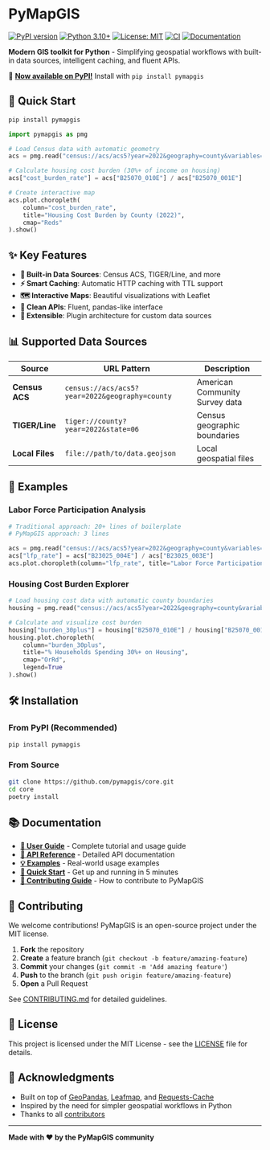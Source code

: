 # PyMapGIS

[![PyPI version](https://badge.fury.io/py/pymapgis.svg)](https://pypi.org/project/pymapgis/)
[![Python 3.10+](https://img.shields.io/badge/python-3.10+-blue.svg)](https://www.python.org/downloads/)
[![License: MIT](https://img.shields.io/badge/License-MIT-yellow.svg)](https://opensource.org/licenses/MIT)
[![CI](https://github.com/pymapgis/core/workflows/CI/badge.svg)](https://github.com/pymapgis/core/actions)
[![Documentation](https://img.shields.io/badge/docs-available-brightgreen.svg)](https://pymapgis.github.io/core/)

**Modern GIS toolkit for Python** - Simplifying geospatial workflows with built-in data sources, intelligent caching, and fluent APIs.

🎉 **[Now available on PyPI!](https://pypi.org/project/pymapgis/)** Install with `pip install pymapgis`

## 🚀 Quick Start

```bash
pip install pymapgis
```

```python
import pymapgis as pmg

# Load Census data with automatic geometry
acs = pmg.read("census://acs/acs5?year=2022&geography=county&variables=B25070_010E,B25070_001E")

# Calculate housing cost burden (30%+ of income on housing)
acs["cost_burden_rate"] = acs["B25070_010E"] / acs["B25070_001E"]

# Create interactive map
acs.plot.choropleth(
    column="cost_burden_rate",
    title="Housing Cost Burden by County (2022)",
    cmap="Reds"
).show()
```

## ✨ Key Features

- **🔗 Built-in Data Sources**: Census ACS, TIGER/Line, and more
- **⚡ Smart Caching**: Automatic HTTP caching with TTL support
- **🗺️ Interactive Maps**: Beautiful visualizations with Leaflet
- **🧹 Clean APIs**: Fluent, pandas-like interface
- **🔧 Extensible**: Plugin architecture for custom data sources

## 📊 Supported Data Sources

| Source | URL Pattern | Description |
|--------|-------------|-------------|
| **Census ACS** | `census://acs/acs5?year=2022&geography=county` | American Community Survey data |
| **TIGER/Line** | `tiger://county?year=2022&state=06` | Census geographic boundaries |
| **Local Files** | `file://path/to/data.geojson` | Local geospatial files |

## 🎯 Examples

### Labor Force Participation Analysis
```python
# Traditional approach: 20+ lines of boilerplate
# PyMapGIS approach: 3 lines

acs = pmg.read("census://acs/acs5?year=2022&geography=county&variables=B23025_004E,B23025_003E")
acs["lfp_rate"] = acs["B23025_004E"] / acs["B23025_003E"]
acs.plot.choropleth(column="lfp_rate", title="Labor Force Participation").show()
```

### Housing Cost Burden Explorer
```python
# Load housing cost data with automatic county boundaries
housing = pmg.read("census://acs/acs5?year=2022&geography=county&variables=B25070_010E,B25070_001E")

# Calculate and visualize cost burden
housing["burden_30plus"] = housing["B25070_010E"] / housing["B25070_001E"]
housing.plot.choropleth(
    column="burden_30plus",
    title="% Households Spending 30%+ on Housing",
    cmap="OrRd",
    legend=True
).show()
```

## 🛠️ Installation

### From PyPI (Recommended)
```bash
pip install pymapgis
```

### From Source
```bash
git clone https://github.com/pymapgis/core.git
cd core
poetry install
```

## 📚 Documentation

- **[📖 User Guide](docs/user-guide.md)** - Complete tutorial and usage guide
- **[🔧 API Reference](docs/api-reference.md)** - Detailed API documentation
- **[💡 Examples](docs/examples.md)** - Real-world usage examples
- **[🚀 Quick Start](docs/quickstart.md)** - Get up and running in 5 minutes
- **[🤝 Contributing Guide](CONTRIBUTING.md)** - How to contribute to PyMapGIS

## 🤝 Contributing

We welcome contributions! PyMapGIS is an open-source project under the MIT license.

1. **Fork** the repository
2. **Create** a feature branch (`git checkout -b feature/amazing-feature`)
3. **Commit** your changes (`git commit -m 'Add amazing feature'`)
4. **Push** to the branch (`git push origin feature/amazing-feature`)
5. **Open** a Pull Request

See [CONTRIBUTING.md](CONTRIBUTING.md) for detailed guidelines.

## 📄 License

This project is licensed under the MIT License - see the [LICENSE](LICENSE) file for details.

## 🙏 Acknowledgments

- Built on top of [GeoPandas](https://geopandas.org/), [Leafmap](https://leafmap.org/), and [Requests-Cache](https://requests-cache.readthedocs.io/)
- Inspired by the need for simpler geospatial workflows in Python
- Thanks to all [contributors](https://github.com/pymapgis/core/graphs/contributors)

---

**Made with ❤️ by the PyMapGIS community**
